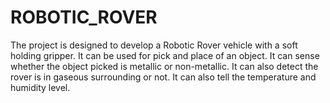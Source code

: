 # ROBOTIC_ROVER
The project is designed to develop a Robotic Rover vehicle with  a soft holding gripper. It can be used for pick and place of an object.  It can sense whether the object picked is metallic or non-metallic. It  can also detect the rover is in gaseous surrounding or not. It can also tell the  temperature and humidity level.
